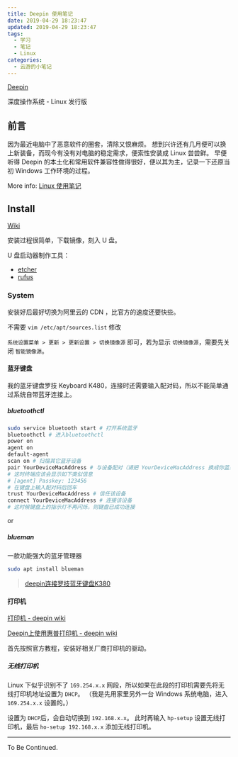 ```yaml
---
title: Deepin 使用笔记
date: 2019-04-29 18:23:47
updated: 2019-04-29 18:23:47
tags:
  - 学习
  - 笔记
  - Linux
categories:
  - 云游的小笔记
---
```


[Deepin](https://www.deepin.org/)

深度操作系统 - Linux 发行版

<!-- more -->

## 前言

因为最近电脑中了恶意软件的圈套，清除又恨麻烦。
想到兴许还有几月便可以换上新装备，而现今有没有对电脑的稳定需求，便索性安装成 Linux 尝尝鲜。
早便听得 Deepin 的本土化和常用软件兼容性做得很好，便以其为主，记录一下还原当初 Windows 工作环境的过程。

More info: [Linux 使用笔记](../linux-use-note/)

## Install

[Wiki](https://wiki.deepin.org/)

安装过程很简单，下载镜像，刻入 U 盘。

U 盘启动器制作工具：

- [etcher](https://etcher.io/)
- [rufus](https://rufus.ie/)

### System

安装好后最好切换为阿里云的 CDN ，比官方的速度还要快些。

不需要 `vim /etc/apt/sources.list` 修改

`系统设置菜单 > 更新 > 更新设置 > 切换镜像源` 即可，若为显示 `切换镜像源`，需要先关闭 `智能镜像源`。

#### 蓝牙键盘

我的蓝牙键盘罗技 Keyboard K480，连接时还需要输入配对码，所以不能简单通过系统自带蓝牙连接上。

##### bluetoothctl

```sh
sudo service bluetooth start # 打开系统蓝牙
bluetoothctl # 进入bluetoothctl
power on
agent on
default-agent
scan on # 扫描其它蓝牙设备
pair YourDeviceMacAddress # 与设备配对（请把 YourDeviceMacAddress 换成你蓝牙键盘的 MAC 地址）
# 这时终端应该会显示如下类似信息
# [agent] Passkey: 123456
# 在键盘上输入配对码后回车
trust YourDeviceMacAddress # 信任该设备
connect YourDeviceMacAddress # 连接该设备
# 这时候键盘上的指示灯不再闪烁，则键盘已成功连接
```

or

##### blueman

一款功能强大的蓝牙管理器

```sh
sudo apt install blueman
```

> [deepin连接罗技蓝牙键盘K380](https://www.lolimay.cn/2018/11/07/deepin-keyboard-k380/)

#### 打印机

[打印机 - deepin wiki](https://wiki.deepin.org/wiki/打印机)

[Deepin上使用惠普打印机 - deepin wiki](https://wiki.deepin.org/wiki/Deepin上使用惠普打印机)

首先按照官方教程，安装好相关厂商打印机的驱动。

##### 无线打印机

Linux 下似乎识别不了 `169.254.x.x` 网段，所以如果在此段的打印机需要先将无线打印机地址设置为 `DHCP`。
（我是先用家里另外一台 Windows 系统电脑，进入 `169.254.x.x` 设置的。）

设置为 `DHCP`后，会自动切换到 `192.168.x.x`。
此时再输入 `hp-setup` 设置无线打印机，最后 `ho-setup 192.168.x.x` 添加无线打印机。

---

To Be Continued.